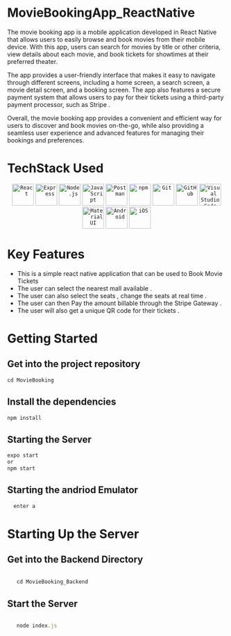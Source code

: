 # MovieBookingApp_ReactNative 
  The movie booking app is a mobile application developed in React Native that allows users to easily browse and book movies from their mobile device. With this app, users can search for movies by title or other criteria, view details about each movie, and book tickets for showtimes at their preferred theater.

The app provides a user-friendly interface that makes it easy to navigate through different screens, including a home screen, a search screen, a movie detail screen, and a booking screen. The app also features a secure payment system that allows users to pay for their tickets using a third-party payment processor, such as Stripe .

Overall, the movie booking app provides a convenient and efficient way for users to discover and book movies on-the-go, while also providing a seamless user experience and advanced features for managing their bookings and preferences.
# TechStack Used 
<div align="center">
	<code><img height="50" src="https://user-images.githubusercontent.com/25181517/183897015-94a058a6-b86e-4e42-a37f-bf92061753e5.png" alt="React" title="React" /></code>
	<code><img height="50" src="https://user-images.githubusercontent.com/25181517/183859966-a3462d8d-1bc7-4880-b353-e2cbed900ed6.png" alt="Express" title="Express" /></code>
	<code><img height="50" src="https://user-images.githubusercontent.com/25181517/183568594-85e280a7-0d7e-4d1a-9028-c8c2209e073c.png" alt="Node.js" title="Node.js" /></code>
	<code><img height="50" src="https://user-images.githubusercontent.com/25181517/117447155-6a868a00-af3d-11eb-9cfe-245df15c9f3f.png" alt="JavaScript" title="JavaScript" /></code>
	<code><img height="50" src="https://user-images.githubusercontent.com/25181517/192109061-e138ca71-337c-4019-8d42-4792fdaa7128.png" alt="Postman" title="Postman" /></code>
	<code><img height="50" src="https://user-images.githubusercontent.com/25181517/121401671-49102800-c959-11eb-9f6f-74d49a5e1774.png" alt="npm" title="npm" /></code>
	<code><img height="50" src="https://user-images.githubusercontent.com/25181517/192108372-f71d70ac-7ae6-4c0d-8395-51d8870c2ef0.png" alt="Git" title="Git" /></code>
	<code><img height="50" src="https://user-images.githubusercontent.com/25181517/192108374-8da61ba1-99ec-41d7-80b8-fb2f7c0a4948.png" alt="GitHub" title="GitHub" /></code>
	<code><img height="50" src="https://user-images.githubusercontent.com/25181517/192108891-d86b6220-e232-423a-bf5f-90903e6887c3.png" alt="Visual Studio Code" title="Visual Studio Code" /></code>
	<code><img height="50" src="https://user-images.githubusercontent.com/25181517/189716630-fe6c084c-6c66-43af-aa49-64c8aea4a5c2.png" alt="Material UI" title="Material UI" /></code>
	<code><img height="50" src="https://user-images.githubusercontent.com/25181517/117269608-b7dcfb80-ae58-11eb-8e66-6cc8753553f0.png" alt="Android" title="Android" /></code>
	<code><img height="50" src="https://user-images.githubusercontent.com/25181517/121406611-a8246b80-c95e-11eb-9b11-b771486377f6.png" alt="iOS" title="iOS" /></code>
</div>

# Key Features 

* This is a simple react native application that can be used to Book Movie Tickets 
* The user can select the nearest mall available .
* The user can also select the seats , change the seats at real time .
* The user can then Pay the amount billable through the Stripe Gateway .
* The user will also get a unique QR code for their tickets .

# Getting Started 

  ##  Get into the project repository 
   
   ```javascript
   cd MovieBooking
   
   ```
   
   ## Install the dependencies 
   
   ```javascript
   npm install
   ```
   
   ## Starting  the Server 
   
   ```javascript 
   expo start 
   or
   npm start
   ```
   
   ## Starting the andriod Emulator 
   
   ```javascript 
     enter a
   ```
   
   # Starting Up the Server 
   
   ## Get into the Backend Directory 
   
   ```javascript 
      
      cd MovieBooking_Backend
   ```
   
   ## Start the Server 
   
   ```javascript 
   
      node index.js
   
   ```
